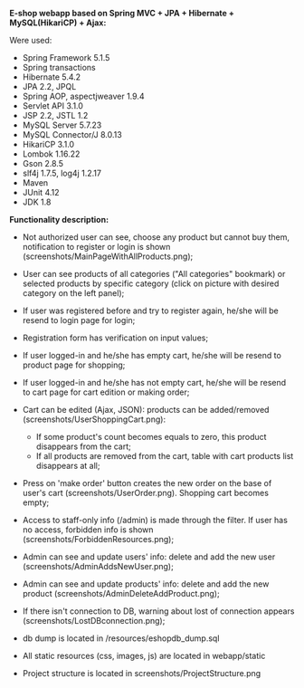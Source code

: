 **E-shop webapp based on Spring MVC + JPA + Hibernate + MySQL(HikariCP) + Ajax:**

Were used:
- Spring Framework 5.1.5 
- Spring transactions
- Hibernate 5.4.2
- JPA 2.2, JPQL
- Spring AOP, aspectjweaver 1.9.4
- Servlet API 3.1.0
- JSP 2.2, JSTL 1.2
- MySQL Server 5.7.23 
- MySQL Connector/J 8.0.13
- HikariCP 3.1.0
- Lombok 1.16.22
- Gson 2.8.5
- slf4j 1.7.5, log4j 1.2.17
- Maven
- JUnit 4.12
- JDK 1.8

**Functionality description:**
- Not authorized user can see, choose any product but cannot buy them, notification to register or login is shown (screenshots/MainPageWithAllProducts.png);
- User can see products of all categories ("All categories" bookmark) or selected products by specific category (click on picture with desired category on the left panel);
- If user was registered before and try to register again, he/she will be resend to login page for login;
- Registration form has verification on input values;
- If user logged-in and he/she has empty cart, he/she will be resend to product page for shopping;
- If user logged-in and he/she has not empty cart, he/she will be resend to cart page for cart edition or making order;
- Cart can be edited (Ajax, JSON): products can be added/removed (screenshots/UserShoppingCart.png):
    - If some product's count becomes equals to zero, this product disappears from the cart;
    - If all products are removed from the cart, table with cart products list disappears at all;
- Press on 'make order' button creates the new order on the base of user's cart (screenshots/UserOrder.png). Shopping cart becomes empty;
- Access to staff-only info (/admin) is made through the filter. If user has no access, forbidden info is shown (screenshots/ForbiddenResources.png);
- Admin can see and update users' info: delete and add the new user (screenshots/AdminAddsNewUser.png);
- Admin can see and update products' info: delete and add the new product (screenshots/AdminDeleteAddProduct.png);
- If there isn't connection to DB, warning about lost of connection appears (screenshots/LostDBconnection.png);

- db dump is located in /resources/eshopdb_dump.sql
- All static resources (css, images, js) are located in webapp/static
- Project structure is located in screenshots/ProjectStructure.png
  
